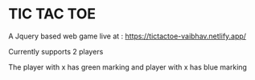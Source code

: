 # TIC TAC TOE
A Jquery based web game live at : https://tictactoe-vaibhav.netlify.app/

Currently supports 2 players

The player with x has green marking and player with x has blue marking

